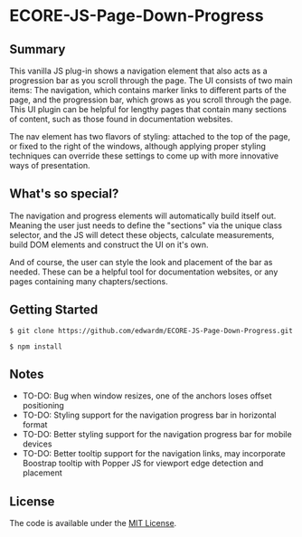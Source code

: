 # ECORE-JS-Page-Down-Progress

## Summary

This vanilla JS plug-in shows a navigation element that also acts as a progression bar as you scroll through the page. The UI consists of two main items: The navigation, which contains marker links to different parts of the page, and the progression bar, which grows as you scroll through the page. This UI plugin can be helpful for lengthy pages that contain many sections of content, such as those found in documentation websites.

The nav element has two flavors of styling: attached to the top of the page, or fixed to the right of the windows, although applying proper styling techniques can override these settings to come up with more innovative ways of presentation.

## What's so special?

The navigation and progress elements will automatically build itself out. Meaning the user just needs to define the "sections" via the unique class selector, and the JS will detect these objects, calculate measurements, build DOM elements and construct the UI on it's own.

And of course, the user can style the look and placement of the bar as needed. These can be a helpful tool for documentation websites, or any pages containing many chapters/sections.

## Getting Started

```
$ git clone https://github.com/edwardm/ECORE-JS-Page-Down-Progress.git
```

```npm
$ npm install
```

## Notes

-   TO-DO: Bug when window resizes, one of the anchors loses offset positioning
-   TO-DO: Styling support for the navigation progress bar in horizontal format
-   TO-DO: Better styling support for the navigation progress bar for mobile devices
-   TO-DO: Better tooltip support for the navigation links, may incorporate Boostrap tooltip with Popper JS for viewport edge detection and placement

## License

The code is available under the [MIT License](LICENSE.md).
